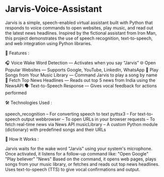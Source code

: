 # Jarvis-Voice-Assistant
Jarvis is a simple, speech-enabled virtual assistant built with Python that responds to voice commands to open websites, play music, and read out the latest news headlines. Inspired by the fictional assistant from Iron Man, this project demonstrates the use of speech recognition, text-to-speech, and web integration using Python libraries.

🚀 Features :

🎧 Voice Wake Word Detection — Activates when you say “Jarvis”
🌐 Open Popular Websites — Supports Google, YouTube, LinkedIn, WhatsApp
🎵 Play Songs from Your Music Library — Command Jarvis to play a song by name
📰 Fetch Top News Headlines — Reads out top 5 news from India using the NewsAPI
🗣️ Text-to-Speech Response — Gives vocal feedback for actions performed

🛠️ Technologies Used :

speech_recognition – For converting speech to text
pyttsx3 – For text-to-speech output
webbrowser – To open URLs in your browser
requests – To fetch real-time news via News API
musicLibrary – A custom Python module (dictionary) with predefined songs and their URLs

🧠 How It Works :

Jarvis waits for the wake word "Jarvis" using your system's microphone.
Once activated, it listens for a follow-up command like:
"Open Google"
"Play believer"
"News"
Based on the command, it opens web pages, plays songs from your music library, or fetches and reads out top news headlines.
Uses text-to-speech (TTS) to give vocal confirmations and output.
